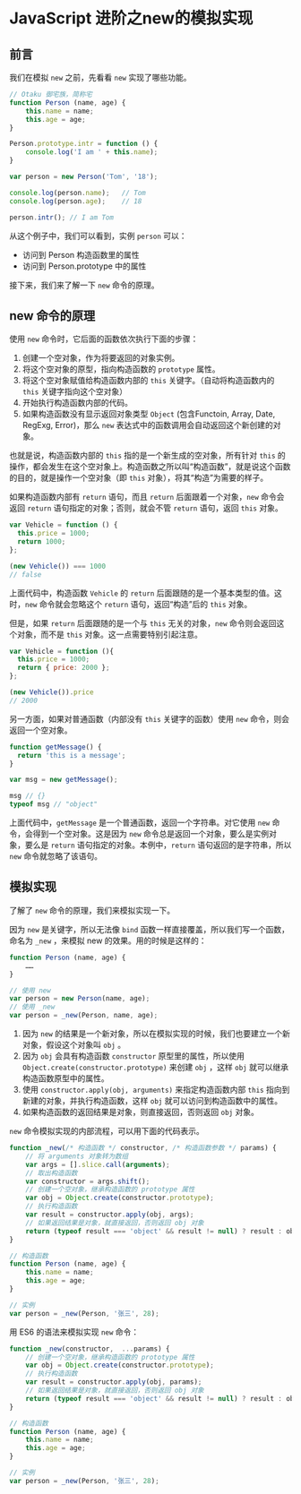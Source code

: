 # JavaScript 进阶之new的模拟实现

## 前言

我们在模拟 `new` 之前，先看看 `new` 实现了哪些功能。

```javascript
// Otaku 御宅族，简称宅
function Person (name, age) {
    this.name = name;
    this.age = age;
}

Person.prototype.intr = function () {
    console.log('I am ' + this.name);
}

var person = new Person('Tom', '18');

console.log(person.name);   // Tom
console.log(person.age);    // 18

person.intr(); // I am Tom
```

从这个例子中，我们可以看到，实例 `person` 可以：

* 访问到 Person 构造函数里的属性
* 访问到 Person.prototype 中的属性

接下来，我们来了解一下 `new` 命令的原理。

## new 命令的原理

使用 `new` 命令时，它后面的函数依次执行下面的步骤：

1. 创建一个空对象，作为将要返回的对象实例。
2. 将这个空对象的原型，指向构造函数的 `prototype` 属性。
3. 将这个空对象赋值给构造函数内部的 `this` 关键字。（自动将构造函数内的 `this` 关键字指向这个空对象）
4. 开始执行构造函数内部的代码。
5. 如果构造函数没有显示返回对象类型 `Object` (包含Functoin, Array, Date, RegExg, Error)，那么 `new` 表达式中的函数调用会自动返回这个新创建的对象。

也就是说，构造函数内部的 `this` 指的是一个新生成的空对象，所有针对 `this` 的操作，都会发生在这个空对象上。构造函数之所以叫“构造函数”，就是说这个函数的目的，就是操作一个空对象（即 `this` 对象），将其“构造”为需要的样子。

如果构造函数内部有 `return` 语句，而且 `return` 后面跟着一个对象，`new` 命令会返回 `return` 语句指定的对象；否则，就会不管 `return` 语句，返回 `this` 对象。

```javascript
var Vehicle = function () {
  this.price = 1000;
  return 1000;
};

(new Vehicle()) === 1000
// false
```

上面代码中，构造函数 `Vehicle` 的 `return` 后面跟随的是一个基本类型的值。这时，`new` 命令就会忽略这个 `return` 语句，返回“构造”后的 `this` 对象。

但是，如果 `return` 后面跟随的是一个与 `this` 无关的对象，`new` 命令则会返回这个对象，而不是 `this` 对象。这一点需要特别引起注意。

```javascript
var Vehicle = function (){
  this.price = 1000;
  return { price: 2000 };
};

(new Vehicle()).price
// 2000
```

另一方面，如果对普通函数（内部没有 `this` 关键字的函数）使用 `new` 命令，则会返回一个空对象。

```javascript
function getMessage() {
  return 'this is a message';
}

var msg = new getMessage();

msg // {}
typeof msg // "object"
```

上面代码中，`getMessage` 是一个普通函数，返回一个字符串。对它使用 `new` 命令，会得到一个空对象。这是因为 `new` 命令总是返回一个对象，要么是实例对象，要么是 `return` 语句指定的对象。本例中，`return` 语句返回的是字符串，所以 `new` 命令就忽略了该语句。

## 模拟实现

了解了 `new` 命令的原理，我们来模拟实现一下。

因为 `new` 是关键字，所以无法像 `bind` 函数一样直接覆盖，所以我们写一个函数，命名为 `_new` ，来模拟 new 的效果。用的时候是这样的：

```javascript
function Person (name, age) {
    ……
}

// 使用 new
var person = new Person(name, age);
// 使用 _new
var person = _new(Person, name, age);
```

1. 因为 `new` 的结果是一个新对象，所以在模拟实现的时候，我们也要建立一个新对象，假设这个对象叫 `obj` 。
2. 因为 `obj` 会具有构造函数 `constructor` 原型里的属性，所以使用 `Object.create(constructor.prototype)` 来创建 `obj` ，这样 `obj` 就可以继承构造函数原型中的属性。
3. 使用 `constructor.apply(obj, arguments)` 来指定构造函数内部 `this` 指向到新建的对象，并执行构造函数，这样 `obj` 就可以访问到构造函数中的属性。
4. 如果构造函数的返回结果是对象，则直接返回，否则返回 `obj` 对象。

`new` 命令模拟实现的内部流程，可以用下面的代码表示。

```javascript
function _new(/* 构造函数 */ constructor, /* 构造函数参数 */ params) {
    // 将 arguments 对象转为数组
    var args = [].slice.call(arguments);
    // 取出构造函数
    var constructor = args.shift();
    // 创建一个空对象，继承构造函数的 prototype 属性
    var obj = Object.create(constructor.prototype);
    // 执行构造函数
    var result = constructor.apply(obj, args);
    // 如果返回结果是对象，就直接返回，否则返回 obj 对象
    return (typeof result === 'object' && result != null) ? result : obj;
}

// 构造函数
function Person (name, age) {
    this.name = name;
    this.age = age;
}

// 实例
var person = _new(Person, '张三', 28);
```

用 ES6 的语法来模拟实现 `new` 命令：

```javascript
function _new(constructor,  ...params) {
    // 创建一个空对象，继承构造函数的 prototype 属性
    var obj = Object.create(constructor.prototype);
    // 执行构造函数
    var result = constructor.apply(obj, params);
    // 如果返回结果是对象，就直接返回，否则返回 obj 对象
    return (typeof result === 'object' && result != null) ? result : obj;
}

// 构造函数
function Person (name, age) {
    this.name = name;
    this.age = age;
}

// 实例
var person = _new(Person, '张三', 28);
```